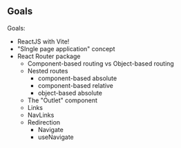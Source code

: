 

## Goals
Goals:
- ReactJS with Vite!
- "SIngle page application" concept
- React Router package
    - Component-based routing vs Object-based routing
    - Nested routes
        - component-based absolute
        - component-based relative
        - object-based absolute
    - The "Outlet" component
    - Links
    - NavLinks
    - Redirection
        - Navigate
        - useNavigate 
        
